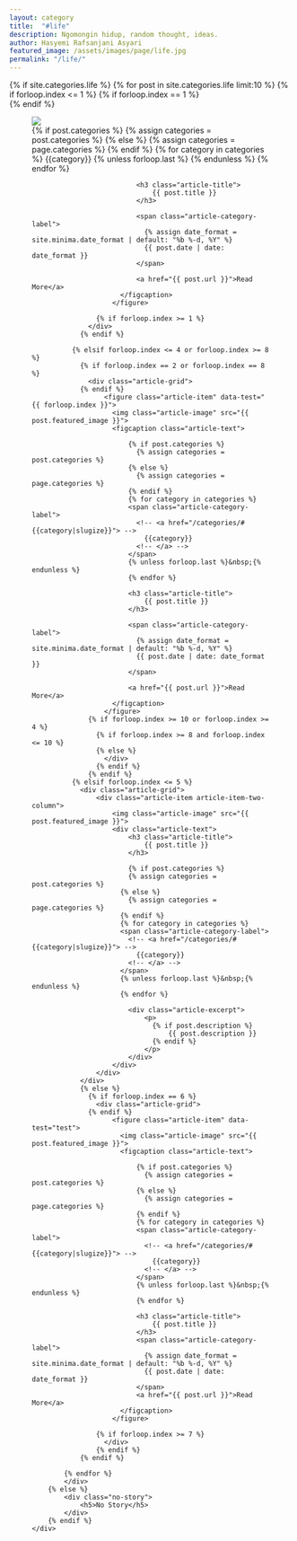 ```yaml
---
layout: category
title:  "#life"
description: Ngomongin hidup, random thought, ideas.
author: Hasyemi Rafsanjani Asyari
featured_image: /assets/images/page/life.jpg
permalink: "/life/"
---
```


<section class="category--section post--section">
  <div class="container">    
    <div>
    	{% if site.categories.life %}
	    	{% for post in site.categories.life limit:10 %}    
	          {% if forloop.index <= 1 %}
	            {% if forloop.index == 1 %}
	              <div class="article-grid">
	            {% endif %}                        
	                    <figure class="article-item">
	                      <img class="article-image" src="{{ post.featured_image }}">
	                      <figcaption class="article-text">                                                 
	                          {% if post.categories %}
	                            {% assign categories = post.categories %}
	                          {% else %}
	                            {% assign categories = page.categories %}
	                          {% endif %}
	                          {% for category in categories %}
	                          <span class="article-category-label">
	                            <!-- <a href="/categories/#{{category|slugize}}"> -->
	                              {{category}}
	                            <!-- </a> -->
	                          </span>
	                          {% unless forloop.last %}&nbsp;{% endunless %}
	                          {% endfor %}  

	                          <h3 class="article-title">                              
	                              {{ post.title }}                              
	                          </h3>
	                          
	                          <span class="article-category-label">
	                            {% assign date_format = site.minima.date_format | default: "%b %-d, %Y" %}
	                            {{ post.date | date: date_format }}
	                          </span>

	                          <a href="{{ post.url }}">Read More</a>                      
	                      </figcaption>                                                                 
	                    </figure>                    

	                {% if forloop.index >= 1 %}
	              </div>  
	            {% endif %}

	          {% elsif forloop.index <= 4 or forloop.index >= 8 %}
	            {% if forloop.index == 2 or forloop.index == 8 %}
	              <div class="article-grid">
	            {% endif %}            
	                  <figure class="article-item" data-test="{{ forloop.index }}">                    
	                    <img class="article-image" src="{{ post.featured_image }}">  
	                    <figcaption class="article-text">                        

	                        {% if post.categories %}
	                          {% assign categories = post.categories %}
	                        {% else %}
	                          {% assign categories = page.categories %}
	                        {% endif %}
	                        {% for category in categories %}
	                        <span class="article-category-label">
	                          <!-- <a href="/categories/#{{category|slugize}}"> -->
	                            {{category}}
	                          <!-- </a> -->
	                        </span>
	                        {% unless forloop.last %}&nbsp;{% endunless %}
	                        {% endfor %}                                                  
	                        
	                        <h3 class="article-title">                            
	                            {{ post.title }}                            
	                        </h3>

	                        <span class="article-category-label">
	                          {% assign date_format = site.minima.date_format | default: "%b %-d, %Y" %}
	                          {{ post.date | date: date_format }}
	                        </span>

	                        <a href="{{ post.url }}">Read More</a>
	                    </figcaption>                    
	                  </figure>                                                                        
	              {% if forloop.index >= 10 or forloop.index >= 4 %}
	                {% if forloop.index >= 8 and forloop.index <= 10 %}                  
	                {% else %}
	                  </div>
	                {% endif %}
	              {% endif %}
	          {% elsif forloop.index <= 5 %}
	            <div class="article-grid">    
	                <div class="article-item article-item-two-column">                      
	                    <img class="article-image" src="{{ post.featured_image }}">
	                    <div class="article-text">                          
	                        <h3 class="article-title">                            
	                            {{ post.title }}                            
	                        </h3>

	                        {% if post.categories %}
	                        {% assign categories = post.categories %}
	                      {% else %}
	                        {% assign categories = page.categories %}
	                      {% endif %}
	                      {% for category in categories %}
	                      <span class="article-category-label">
	                        <!-- <a href="/categories/#{{category|slugize}}"> -->
	                          {{category}}
	                        <!-- </a> -->
	                      </span>
	                      {% unless forloop.last %}&nbsp;{% endunless %}
	                      {% endfor %}

	                        <div class="article-excerpt">
	                            <p>
	                              {% if post.description %}
	                                  {{ post.description }}
	                              {% endif %}
	                            </p>
	                        </div>                           
	                    </div>            
	                </div>                    
	            </div>
	            {% else %}
	              {% if forloop.index == 6 %}
	                <div class="article-grid">
	              {% endif %}              
	                    <figure class="article-item" data-test="test">                      
	                      <img class="article-image" src="{{ post.featured_image }}">
	                      <figcaption class="article-text">

	                          {% if post.categories %}
	                            {% assign categories = post.categories %}
	                          {% else %}
	                            {% assign categories = page.categories %}
	                          {% endif %}
	                          {% for category in categories %}
	                          <span class="article-category-label">
	                            <!-- <a href="/categories/#{{category|slugize}}"> -->
	                              {{category}}
	                            <!-- </a> -->
	                          </span>
	                          {% unless forloop.last %}&nbsp;{% endunless %}
	                          {% endfor %}       

	                          <h3 class="article-title">                              
	                              {{ post.title }}                              
	                          </h3>
	                          <span class="article-category-label">
	                            {% assign date_format = site.minima.date_format | default: "%b %-d, %Y" %}
	                            {{ post.date | date: date_format }}
	                          </span>
	                          <a href="{{ post.url }}">Read More</a>       
	                      </figcaption>                                
	                    </figure>                                                                      

	                {% if forloop.index >= 7 %}
	                  </div>  
	                {% endif %}
	            {% endif %}
	                        
	        {% endfor %}
	        </div>
	    {% else %}
	    	<div class="no-story">
	    		<h5>No Story</h5>
	    	</div>	    	
    	{% endif %}       	    
    </div>            
</section>